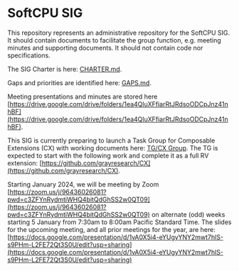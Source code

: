
# SoftCPU SIG

This repository represents an administrative repository for the SoftCPU SIG. It should contain documents to facilitate the group function, e.g. meeting minutes and supporting documents. It should not contain code nor specifications.

The SIG Charter is here: [CHARTER.md](CHARTER.md).

Gaps and priorities are identified here: [GAPS.md](GAPS.md).

Meeting presentations and minutes are stored here
[https://drive.google.com/drive/folders/1ea4QluXFfiarRtJRdsoODCpJnz41nhBF](https://drive.google.com/drive/folders/1ea4QluXFfiarRtJRdsoODCpJnz41nhBF).

This SIG is currently preparing to launch a Task Group for Composable Extensions (CX) with working documents here: [TG/CX Group](TG/CX). The TG is expected to start with the following work and complete it as a full RV extension: [https://github.com/grayresearch/CX](https://github.com/grayresearch/CX).

Starting January 2024, we will be meeting by Zoom [https://zoom.us/j/96436026081?pwd=c3ZFYnRydmtiWHQ4bitQdGhSS2w0QT09](https://zoom.us/j/96436026081?pwd=c3ZFYnRydmtiWHQ4bitQdGhSS2w0QT09) on alternate (odd) weeks starting 5 January from 7:30am to 8:00am Pacific Standard Time. The slides for the upcoming meeting, and all prior meetings for the year, are here: [https://docs.google.com/presentation/d/1vA0X5i4-eYUgyYNY2mwt7hlS-s9PHm-L2FE72Qt3S0U/edit?usp=sharing](https://docs.google.com/presentation/d/1vA0X5i4-eYUgyYNY2mwt7hlS-s9PHm-L2FE72Qt3S0U/edit?usp=sharing)
